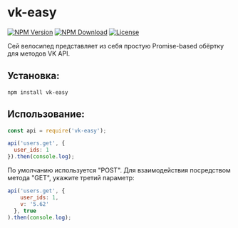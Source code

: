 # vk-easy

[![NPM Version](https://img.shields.io/npm/v/vk-easy.svg)](https://www.npmjs.com/package/vk-easy)
[![NPM Download](https://img.shields.io/npm/dm/vk-easy.svg)](https://www.npmjs.com/package/vk-easy)
[![License](https://img.shields.io/npm/l/vk-easy.svg)](https://github.com/vladzadvorny/vk-easy/blob/master/LICENSE)

Сей велосипед представляет из себя простую Promise-based обёртку для методов VK API.

## Установка:

```
npm install vk-easy
```

## Использование:

```javascript
const api = require('vk-easy');

api('users.get', { 
  user_ids: 1
}).then(console.log);
```

По умолчанию используется "POST". Для взаимодействия посредством метода "GET", укажите третий параметр:

```javascript
api('users.get', {
    user_ids: 1,
    v: '5.62'
  }, true
).then(console.log);
```